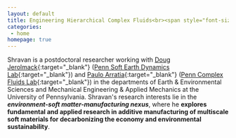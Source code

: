 ```yaml
---
layout: default
title: Engineering Hierarchical Complex Fluids<br><span style="font-size:55%;"><b>Design, mechanics, and manufacturing of high-entropy soft matter</b><p>
categories:
 - home
homepage: true
---
```

Shravan is a postdoctoral researcher working with [Doug Jerolmack](https://earth.sas.upenn.edu/people/douglas-j-jerolmack){:target="_blank"} ([Penn Soft Earth Dynamics Lab](https://pennsed.seas.upenn.edu/){:target="_blank"}) and [Paulo Arratia](https://directory.seas.upenn.edu/paulo-e-arratia/){:target="_blank"} ([Penn Complex Fluids Lab](https://arratia.seas.upenn.edu/){:target="_blank"}) in the departments of Earth & Environmental Sciences and Mechanical Engineering & Applied Mechanics at the University of Pennsylvania. Shravan's research interests lie in the <i><b>environment-soft matter-manufacturing nexus</b></i>, where he <b>explores fundamental and applied research in additive manufacturing of multiscale soft materials for decarbonizing the economy and environmental sustainability</b>.   
